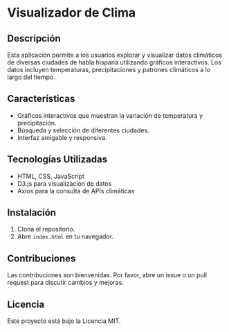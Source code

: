 # Visualizador de Clima

## Descripción
Esta aplicación permite a los usuarios explorar y visualizar datos climáticos de diversas ciudades de habla hispana utilizando gráficos interactivos. Los datos incluyen temperaturas, precipitaciones y patrones climáticos a lo largo del tiempo.

## Características
- Gráficos interactivos que muestran la variación de temperatura y precipitación.  
- Búsqueda y selección de diferentes ciudades.  
- Interfaz amigable y responsiva.

## Tecnologías Utilizadas
- HTML, CSS, JavaScript  
- D3.js para visualización de datos  
- Axios para la consulta de APIs climáticas

## Instalación
1. Clona el repositorio.
2. Abre `index.html` en tu navegador.

## Contribuciones
Las contribuciones son bienvenidas. Por favor, abre un issue o un pull request para discutir cambios y mejoras.  

## Licencia
Este proyecto está bajo la Licencia MIT.